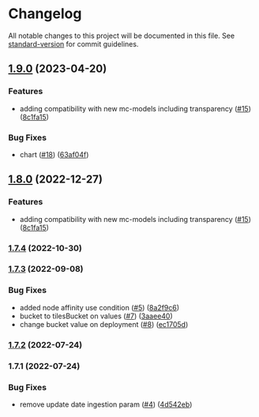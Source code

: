 # Changelog

All notable changes to this project will be documented in this file. See [standard-version](https://github.com/conventional-changelog/standard-version) for commit guidelines.

## [1.9.0](https://github.com/MapColonies/discrete-agent/compare/v1.7.3...v1.9.0) (2023-04-20)


### Features

* adding compatibility with new mc-models including transparency ([#15](https://github.com/MapColonies/discrete-agent/issues/15)) ([8c1fa15](https://github.com/MapColonies/discrete-agent/commit/8c1fa157b2941f464c20f4c4a00ff3f5eb0cc2cf))


### Bug Fixes

* chart ([#18](https://github.com/MapColonies/discrete-agent/issues/18)) ([63af04f](https://github.com/MapColonies/discrete-agent/commit/63af04f63e0a61fe2fe25797e1c99cb4f57a7e71))

## [1.8.0](https://github.com/MapColonies/discrete-agent/compare/v1.7.4...v1.8.0) (2022-12-27)


### Features

* adding compatibility with new mc-models including transparency ([#15](https://github.com/MapColonies/discrete-agent/issues/15)) ([8c1fa15](https://github.com/MapColonies/discrete-agent/commit/8c1fa157b2941f464c20f4c4a00ff3f5eb0cc2cf))

### [1.7.4](https://github.com/MapColonies/discrete-agent/compare/v1.7.3...v1.7.4) (2022-10-30)

### [1.7.3](https://github.com/MapColonies/discrete-agent/compare/v1.7.2...v1.7.3) (2022-09-08)


### Bug Fixes

* added node affinity use condition ([#5](https://github.com/MapColonies/discrete-agent/issues/5)) ([8a2f9c6](https://github.com/MapColonies/discrete-agent/commit/8a2f9c6720d998e22033882f66e01805b69e640f))
* bucket to tilesBucket on values ([#7](https://github.com/MapColonies/discrete-agent/issues/7)) ([3aaee40](https://github.com/MapColonies/discrete-agent/commit/3aaee40c5aaf143df848e12a5aa5938f0ddf8792))
* change bucket value on deployment ([#8](https://github.com/MapColonies/discrete-agent/issues/8)) ([ec1705d](https://github.com/MapColonies/discrete-agent/commit/ec1705dd2b56b1003ac08061d91e71d310b7d07a))

### [1.7.2](https://github.com/MapColonies/discrete-agent/compare/v1.7.1...v1.7.2) (2022-07-24)

### 1.7.1 (2022-07-24)


### Bug Fixes

* remove update date ingestion param ([#4](https://github.com/MapColonies/discrete-agent/issues/4)) ([4d542eb](https://github.com/MapColonies/discrete-agent/commit/4d542eb4835492862ef8401ebd3fab569275b688))
